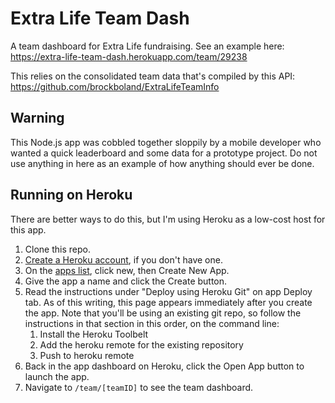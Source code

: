 # Extra Life Team Dash
A team dashboard for Extra Life fundraising. See an example here: https://extra-life-team-dash.herokuapp.com/team/29238

This relies on the consolidated team data that's compiled by this API: https://github.com/brockboland/ExtraLifeTeamInfo

## Warning
This Node.js app was cobbled together sloppily by a mobile developer who wanted a quick leaderboard and some data for a prototype project. Do not use anything in here as an example of how anything should ever be done.

## Running on Heroku
There are better ways to do this, but I'm using Heroku as a low-cost host for this app.

1. Clone this repo.
2. [Create a Heroku account](https://signup.heroku.com), if you don't have one.
3. On the [apps list](https://dashboard.heroku.com/apps), click new, then Create New App.
4. Give the app a name and click the Create button.
5. Read the instructions under "Deploy using Heroku Git" on app Deploy tab. As of this writing, this page appears immediately after you create the app. Note that you'll be using an existing git repo, so follow the instructions in that section in this order, on the command line:
	1. Install the Heroku Toolbelt
	2. Add the heroku remote for the existing repository
	3. Push to heroku remote
6. Back in the app dashboard on Heroku, click the Open App button to launch the app.
7. Navigate to `/team/[teamID]` to see the team dashboard.
